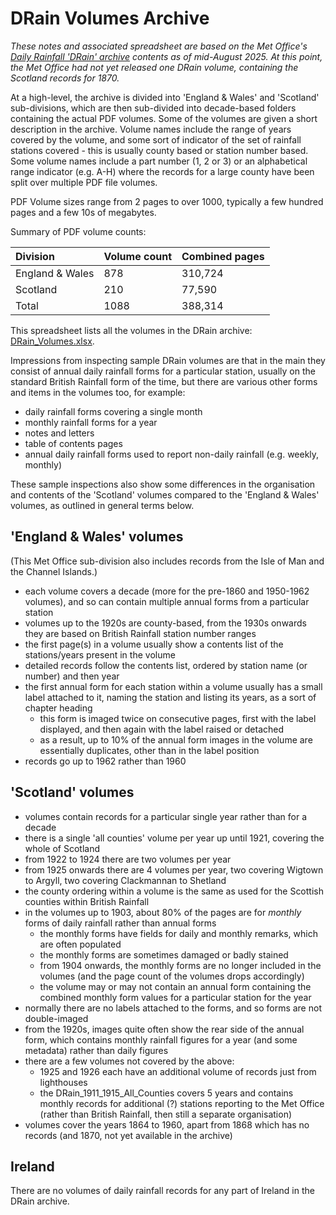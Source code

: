 # DRain Volumes Archive

*These notes and associated spreadsheet are based on the Met Office's [Daily Rainfall 'DRain' archive](https://digital.nmla.metoffice.gov.uk/index.php?name=SO_9903efdf-7f99-4cae-a723-8b3f426eea20) contents as of 
mid-August 2025. At this point, the Met Office had not yet released one DRain volume, containing the Scotland records for 1870.* 

At a high-level, the archive is divided into 'England & Wales' and 'Scotland' sub-divisions, which are then sub-divided into decade-based folders containing the actual PDF volumes. Some of the volumes are given a 
short description in the archive. Volume names include the range of years covered by the volume, and some sort of indicator of the set of rainfall stations covered - this is usually county based or 
station number based. Some volume names include a part number (1, 2 or 3) or an alphabetical range indicator (e.g. A-H) where the records for a large
county have been split over multiple PDF file volumes.

PDF Volume sizes range from 2 pages to over 1000, typically a few hundred pages and a few 10s of megabytes. 

Summary of PDF volume counts:

|Division|Volume count|Combined pages|
|:-------|------------|--------------|
|England & Wales|878|310,724|
|Scotland|210|77,590|
|Total|1088|388,314|

This spreadsheet lists all the volumes in the DRain archive: [DRain_Volumes.xlsx](DRain_Volumes.xlsx). 

Impressions from inspecting sample DRain volumes are that in the main they consist of annual daily rainfall forms for a particular station, usually on the standard British Rainfall form of the time,
but there are various other forms and items in the volumes too, for example:

* daily rainfall forms covering a single month
* monthly rainfall forms for a year
* notes and letters
* table of contents pages
* annual daily rainfall forms used to report non-daily rainfall (e.g. weekly, monthly)

These sample inspections also show some differences in the organisation and contents of the 'Scotland' volumes compared to the 'England & Wales' volumes, as outlined in general terms below.

## 'England & Wales' volumes

(This Met Office sub-division also includes records from the Isle of Man and the Channel Islands.)

* each volume covers a decade (more for the pre-1860 and 1950-1962 volumes), and so can contain multiple annual forms from a particular station
* volumes up to the 1920s are county-based, from the 1930s onwards they are based on British Rainfall station number ranges
* the first page(s) in a volume usually show a contents list of the stations/years present in the volume
* detailed records follow the contents list, ordered by station name (or number) and then year 
* the first annual form for each station within a volume usually has a small label attached to it, naming the station and listing its years, as a sort of chapter heading
	* this form is imaged twice on consecutive pages, first with the label displayed, and then again with the label raised or detached
	* as a result, up to 10% of the annual form images in the volume are essentially duplicates, other than in the label position
* records go up to 1962 rather than 1960

## 'Scotland' volumes

* volumes contain records for a particular single year rather than for a decade
* there is a single 'all counties' volume per year up until 1921, covering the whole of Scotland
* from 1922 to 1924 there are two volumes per year
* from 1925 onwards there are 4 volumes per year, two covering Wigtown to Argyll, two covering Clackmannan to Shetland
* the county ordering within a volume is the same as used for the Scottish counties within British Rainfall
* in the volumes up to 1903, about 80% of the pages are for *monthly* forms of daily rainfall rather than annual forms
    * the monthly forms have fields for daily and monthly remarks, which are often populated
	* the monthly forms are sometimes damaged or badly stained
	* from 1904 onwards, the monthly forms are no longer included in the volumes (and the page count of the volumes drops accordingly) 
	* the volume may or may not contain an annual form containing the combined monthly form values for a particular station for the year
* normally there are no labels attached to the forms, and so forms are not double-imaged
* from the 1920s, images quite often show the rear side of the annual form, which contains monthly rainfall figures for a year (and some metadata) rather than daily figures
* there are a few volumes not covered by the above:
	* 1925 and 1926 each have an additional volume of records just from lighthouses
	* the DRain_1911_1915_All_Counties covers 5 years and contains monthly records for additional (?) stations reporting to the Met Office (rather than British Rainfall, then still a separate organisation)
* volumes cover the years 1864 to 1960, apart from 1868 which has no records (and 1870, not yet available in the archive)

## Ireland

There are no volumes of daily rainfall records for any part of Ireland in the DRain archive.
